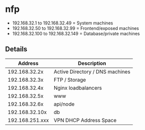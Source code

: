 nfp
===

* 192.168.32.1 to 192.168.32.49 = System machines
* 192.168.32.50 to 192.168.32.99 = Frontend/exposed machines
* 192.168.32.100 to 192.168.32.149 = Database/private machines


Details
-------

 Address        | Description
----------------|-------------------------
192.168.32.2x   | Active Directory / DNS machines
192.168.32.3x   | FTP / Storage
192.168.32.4x   | Nginx loadbalancers
192.168.32.5x   | www
192.168.32.6x   | api/node
192.168.32.10x  | db
192.168.251.xxx | VPN DHCP Address Space
